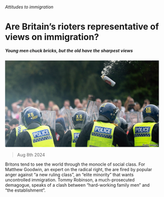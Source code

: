 ###### Attitudes to immigration

# Are Britain’s rioters representative of views on immigration? 

##### Young men chuck bricks, but the old have the sharpest views 

![image](images/20240810_BRP503.jpg) 

> Aug 8th 2024 

Britons tend to see the world through the monocle of social class. For Matthew Goodwin, an expert on the radical right, the  are fired by popular anger against “a new ruling class”, an “elite minority” that wants uncontrolled immigration. Tommy Robinson, a much-prosecuted demagogue, speaks of a clash between “hard-working family men” and “the establishment”. 

